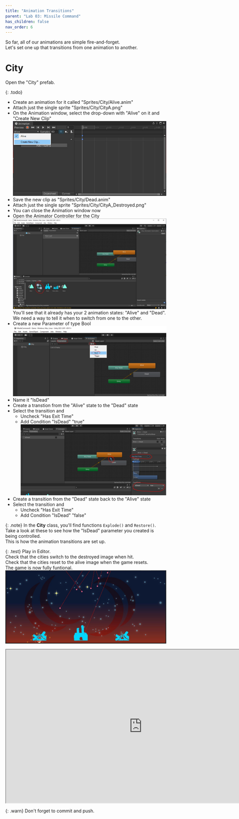 ```yaml
---
title: "Animation Transitions"
parent: "Lab 03: Missile Command"
has_children: false
nav_order: 6
---
```


So far, all of our animations are simple fire-and-forget.\
Let's set one up that transitions from one animation to another.

# City
Open the "City" prefab.

{: .todo}
* Create an animation for it called "Sprites/City/Alive.anim"
* Attach just the single sprite "Sprites/City/CityA.png"
* On the Animation window, select the drop-down with "Alive" on it and "Create New Clip"
![New Clip](images/lab03/animwindow4.jpg "New Clip")
* Save the new clip as "Sprites/City/Dead.anim"
* Attach just the single sprite "Sprites/City/CityA_Destroyed.png"
* You can close the Animation window now
* Open the Animator Controller for the City
![Controller](images/lab03/animator1.jpg "Controller")
You'll see that it already has your 2 animation states: "Alive" and "Dead".\
We need a way to tell it when to switch from one to the other.
* Create a new Parameter of type Bool
![Parameter](images/lab03/animator2.jpg "Parameter")
* Name it "IsDead"
* Create a transtion from the "Alive" state to the "Dead" state
* Select the transition and
	* Uncheck "Has Exit Time"
	* Add Condition "IsDead" "true"
![Transition](images/lab03/animator3.jpg "Transition")
* Create a transition from the "Dead" state back to the "Alive" state
* Select the transition and
	* Uncheck "Has Exit Time"
	* Add Condition "IsDead" "false"

{: .note}
In the **City** class, you'll find functions `Explode()` and `Restore()`.\
Take a look at these to see how the "IsDead" parameter you created is being controlled.\
This is how the animation transitions are set up.

{: .test}
Play in Editor.\
Check that the cities switch to the destroyed image when hit.\
Check that the cities reset to the alive image when the game resets.\
The game is now fully funtional.\
![Finished](images/lab03/finished.jpg "Finished")
<iframe style="display:block; margin: 0 auto;" src="https://drive.google.com/file/d/1q3i_C4UCxcAZhTMdoyetH04sbOQJWacV/view?usp=sharing" width="852" height="480" allow="autoplay"></iframe>

{: .warn}
Don't forget to commit and push.



